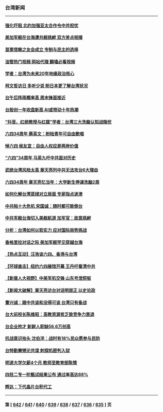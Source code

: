 ### 台湾新闻
---
#### [强化吓阻 北约加强亚太合作令中共担忧](../../pages/ncid1349361/n14009767.md?06050445) 
#### [美加军舰在台海遭共舰挑衅 双方差点相撞](../../pages/ncid1349361/n14009756.md?06050445) 
#### [苗栗信赖之友会成立 专制与民主的选择](../../pages/ncid1349361/n14009783.md?06050445) 
#### [油管热门视频 网站代理 翻墙必看视频](http://138.2.39.72:81/youtube.html?epic-marker?06050445)
#### [学者：台湾为未来20年地缘政治核心](../../pages/ncid1349361/n14009749.md?06050445) 
#### [柯文哲访日 多听少说 盼日本更了解台湾状况](../../pages/ncid1349361/n14009745.md?06050445) 
#### [台午后阵雨概率高 周末锋面接近](../../pages/ncid1349361/n14009748.md?06050445) 
#### [台股创一年收盘新高  AI或带动十年热潮](../../pages/ncid1349361/n14009753.md?06050445) 
#### [“抖音、红统教授与红媒”学者：台湾三大洗脑认知战隐忧](../../pages/ncid1349361/n14009760.md?06050445) 
#### [六四34周年 蔡英文：盼陆青年可自由歌唱](../../pages/ncid1349361/n14009709.md?06050445) 
#### [悼六四 侯友宜：自由人权应是两岸价值](../../pages/ncid1349361/n14009717.md?06050445) 
#### [“六四”34周年 马英九吁中共面对历史](../../pages/ncid1349361/n14009718.md?06050445) 
#### [武统台湾风险太高 章天亮列中共无法攻台6大理由](../../pages/ncid1349361/n14009721.md?06050445) 
#### [六四34周年 章天亮忆当年：大学新生停课洗脑2周](../../pages/ncid1349361/n14009727.md?06050445) 
#### [如何化解台湾蓝绿对立局面 专家指点迷津](../../pages/ncid1349361/n14009615.md?06050445) 
#### [中共陷十大危机 宋国诚：随时都可能倒台](../../pages/ncid1349361/n14009628.md?06050445) 
#### [中共军舰台海切入美舰航道 加军官：故意挑衅](../../pages/ncid1349361/n14009530.md?06050445) 
#### [分析：台湾如何以软实力 应对国际局势挑战](../../pages/ncid1349361/n14009452.md?06050445) 
#### [香格里拉对话之际 美加军舰罕见穿越台海](../../pages/ncid1349361/n14009379.md?06050445) 
#### [【热点互动】汪浩谈六四、香港与台湾](../../pages/ncid1349361/n14009065.md?06050445) 
#### [【环球直击】纽约六四展馆开幕 王丹吁看清中共](../../pages/ncid1349361/n14009010.md?06050445) 
#### [【新唐人大视野】中美军机交锋 山东号泄短板](../../pages/ncid1349361/n14008983.md?06050445) 
#### [【新闻大破解】章天亮访台对话明居正 以史论政](../../pages/ncid1349361/n14008980.md?06050445) 
#### [曹兴诚：跟中共谈和没得可谈 台湾只有备战](../../pages/ncid1349361/n14008722.md?06050445) 
#### [台大前校长陈维昭：高教资源贫乏致竞争力衰退](../../pages/ncid1349361/n14008938.md?06050445) 
#### [台企业抢才 新鲜人职缺56.6万创高](../../pages/ncid1349361/n14008942.md?06050445) 
#### [抗战意识抬头 沈伯洋：战时有18%民众愿参与民防](../../pages/ncid1349361/n14008935.md?06050445) 
#### [台特勤舅甥沦共谍 刺探机密判入狱](../../pages/ncid1349361/n14008944.md?06050445) 
#### [明道大学欠薪4个月 教师至教育部陈情](../../pages/ncid1349361/n14008941.md?06050445) 
#### [四技二专一阶甄试结果公布 通过率高达88%](../../pages/ncid1349361/n14008940.md?06050445) 
#### [辉达：下代晶片台积代工](../../pages/ncid1349361/n14008921.md?06050445) 

---
#### 第 [ [642](./642.md?06050445) / [641](./641.md?06050445) / [640](./640.md?06050445) / [639](./639.md?06050445) / [638](./638.md?06050445) / [637](./637.md?06050445) / [636](./636.md?06050445) / [635](./635.md?06050445) ] 页
